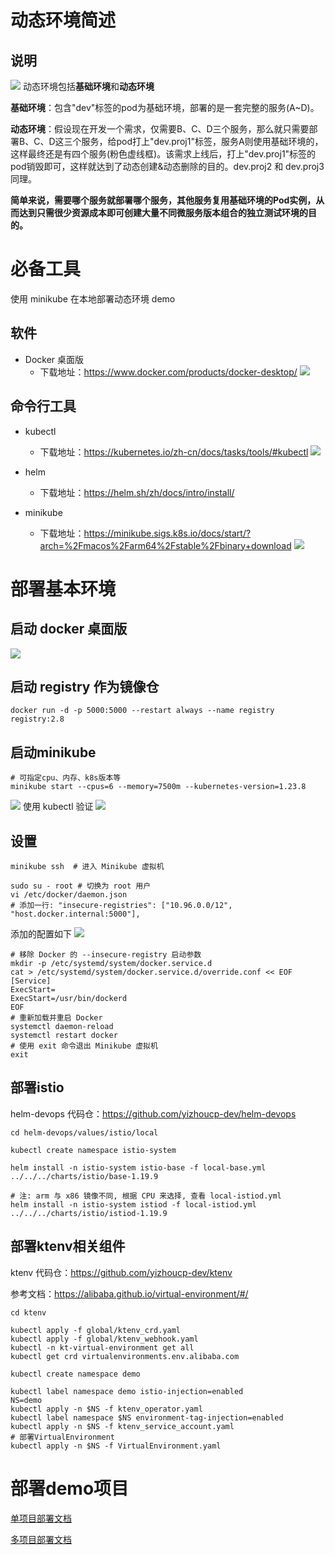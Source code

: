 # 动态环境简述
## 说明
![](media/17442609825889.jpg)
动态环境包括**基础环境**和**动态环境**

**基础环境**：包含"dev"标签的pod为基础环境，部署的是一套完整的服务(A~D)。

**动态环境**：假设现在开发一个需求，仅需要B、C、D三个服务，那么就只需要部署B、C、D这三个服务，给pod打上"dev.proj1"标签，服务A则使用基础环境的，这样最终还是有四个服务(粉色虚线框)。该需求上线后，打上"dev.proj1"标签的pod销毁即可，这样就达到了动态创建&动态删除的目的。dev.proj2 和 dev.proj3 同理。

**简单来说，需要哪个服务就部署哪个服务，其他服务复用基础环境的Pod实例，从而达到只需很少资源成本即可创建大量不同微服务版本组合的独立测试环境的目的。**

# 必备工具
使用 minikube 在本地部署动态环境 demo
## 软件
- Docker 桌面版
  - 下载地址：https://www.docker.com/products/docker-desktop/
![](media/17442604162548.png)

## 命令行工具
- kubectl
  - 下载地址：https://kubernetes.io/zh-cn/docs/tasks/tools/#kubectl
![](media/17442604662989.jpg)

- helm
  - 下载地址：https://helm.sh/zh/docs/intro/install/
- minikube
  - 下载地址：https://minikube.sigs.k8s.io/docs/start/?arch=%2Fmacos%2Farm64%2Fstable%2Fbinary+download
![](media/17442605278778.jpg)

# 部署基本环境
## 启动 docker 桌面版
![](media/17442605405965.jpg)

## 启动 registry 作为镜像仓
```shell
docker run -d -p 5000:5000 --restart always --name registry registry:2.8
```

## 启动minikube
```shell
# 可指定cpu、内存、k8s版本等
minikube start --cpus=6 --memory=7500m --kubernetes-version=1.23.8
```
![](media/17442605542996.jpg)
使用 kubectl 验证
![](media/17442605624459.jpg)

## 设置
```shell
minikube ssh  # 进入 Minikube 虚拟机

sudo su - root # 切换为 root 用户
vi /etc/docker/daemon.json
# 添加一行: "insecure-registries": ["10.96.0.0/12", "host.docker.internal:5000"],
```

添加的配置如下
![](media/17477255830275.jpg)

```shell
# 移除 Docker 的 --insecure-registry 启动参数
mkdir -p /etc/systemd/system/docker.service.d
cat > /etc/systemd/system/docker.service.d/override.conf << EOF
[Service]
ExecStart=
ExecStart=/usr/bin/dockerd
EOF
# 重新加载并重启 Docker
systemctl daemon-reload
systemctl restart docker
# 使用 exit 命令退出 Minikube 虚拟机
exit
```

## 部署istio
helm-devops 代码仓：https://github.com/yizhoucp-dev/helm-devops
```shell
cd helm-devops/values/istio/local

kubectl create namespace istio-system

helm install -n istio-system istio-base -f local-base.yml ../../../charts/istio/base-1.19.9

# 注: arm 与 x86 镜像不同, 根据 CPU 来选择, 查看 local-istiod.yml
helm install -n istio-system istiod -f local-istiod.yml ../../../charts/istio/istiod-1.19.9
```
## 部署ktenv相关组件
ktenv 代码仓：https://github.com/yizhoucp-dev/ktenv

参考文档：https://alibaba.github.io/virtual-environment/#/
```shell
cd ktenv

kubectl apply -f global/ktenv_crd.yaml
kubectl apply -f global/ktenv_webhook.yaml
kubectl -n kt-virtual-environment get all
kubectl get crd virtualenvironments.env.alibaba.com

kubectl create namespace demo

kubectl label namespace demo istio-injection=enabled
NS=demo
kubectl apply -n $NS -f ktenv_operator.yaml
kubectl label namespace $NS environment-tag-injection=enabled
kubectl apply -n $NS -f ktenv_service_account.yaml
# 部署VirtualEnvironment
kubectl apply -n $NS -f VirtualEnvironment.yaml
```

# 部署demo项目
[单项目部署文档](./single_project/README.md)

[多项目部署文档](./multi_project/README.md)
